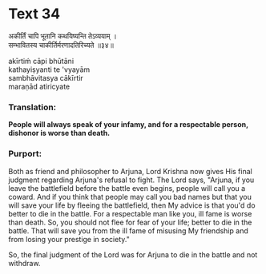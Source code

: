# Text 34

अकीर्तिं चापि भूतानि कथयिष्यन्ति तेऽव्ययाम् ।  
सम्भावितस्य चाकीर्तिर्मरणादतिरिच्यते ॥३४॥

akīrtiḿ cāpi bhūtāni  
kathayiṣyanti te 'vyayām  
sambhāvitasya cākīrtir  
maraṇād atiricyate



### Translation:

**People will always speak of your infamy, and for a respectable person, dishonor is worse than death.**

### Purport:

Both as friend and philosopher to Arjuna, Lord Krishna now gives His final judgment regarding Arjuna's refusal to fight. The Lord says, "Arjuna, if you leave the battlefield before the battle even begins, people will call you a coward. And if you think that people may call you bad names but that you will save your life by fleeing the battlefield, then My advice is that you'd do better to die in the battle. For a respectable man like you, ill fame is worse than death. So, you should not flee for fear of your life; better to die in the battle. That will save you from the ill fame of misusing My friendship and from losing your prestige in society."

So, the final judgment of the Lord was for Arjuna to die in the battle and not withdraw.